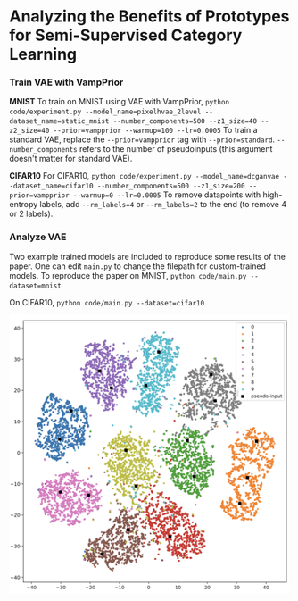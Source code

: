 # Analyzing the Benefits of Prototypes for Semi-Supervised Category Learning

### Train VAE with VampPrior

**MNIST**
To train on MNIST using VAE with VampPrior,
`python code/experiment.py --model_name=pixelhvae_2level --dataset_name=static_mnist --number_components=500 --z1_size=40 --z2_size=40 --prior=vampprior --warmup=100 --lr=0.0005`
To train a standard VAE, replace the `--prior=vampprior` tag with `--prior=standard`.
`--number_components` refers to the number of pseudoinputs (this argument doesn't matter for standard VAE).


**CIFAR10**
For CIFAR10,
`python code/experiment.py --model_name=dcganvae --dataset_name=cifar10 --number_components=500 --z1_size=200 --prior=vampprior --warmup=0 --lr=0.0005`
To remove datapoints with high-entropy labels, add `--rm_labels=4` or `--rm_labels=2` to the end (to remove 4 or 2 labels).

### Analyze VAE

Two example trained models are included to reproduce some results of the paper. One can edit `main.py` to change the filepath for custom-trained models. To reproduce the paper on MNIST,
`python code/main.py --dataset=mnist`

On CIFAR10,
`python code/main.py --dataset=cifar10`

![image info](figs/embeddings.png)